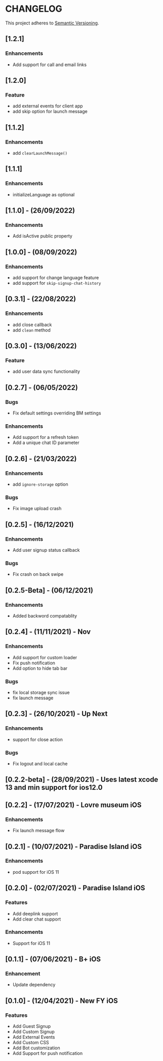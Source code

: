 # CHANGELOG

This project adheres to [Semantic Versioning](http://semver.org/spec/v2.0.0.html).

## [1.2.1]

### Enhancements
- Add support for call and email links

## [1.2.0] 

### Feature
- add external events for client app
- add skip option for launch message

## [1.1.2] 

### Enhancements
- add `clearLaunchMessage()`

## [1.1.1] 

### Enhancements
- initializeLanguage as optional

## [1.1.0] - (26/09/2022)

### Enhancements
- Add isActive public property

## [1.0.0] - (08/09/2022)

### Enhancements
- add support for change language feature
- add support for `skip-signup-chat-history`

## [0.3.1] - (22/08/2022) 

### Enhancements
- add close callback
- add `clean` method

## [0.3.0] - (13/06/2022) 

### Feature
- add user data sync functionality


## [0.2.7] - (06/05/2022) 

### Bugs
- Fix default settings overriding BM settings

### Enhancements
- Add support for a refresh token
- Add a unique chat ID parameter

## [0.2.6] - (21/03/2022) 

### Enhancements
- add `ignore-storage` option

### Bugs
- Fix image upload crash

## [0.2.5] - (16/12/2021) 

### Enhancements
- Add user signup status callback

### Bugs
- Fix crash on back swipe

## [0.2.5-Beta] - (06/12/2021) 

### Enhancements
- Added backword compatablity

## [0.2.4] - (11/11/2021) - Nov

### Enhancements
- Add support for custom loader
- Fix push notification
- Add option to hide tab bar

### Bugs
- fix local storage sync issue
- fix launch message

## [0.2.3] - (26/10/2021) - Up Next

### Enhancements
- support for close action

### Bugs
- Fix logout and local cache

## [0.2.2-beta] - (28/09/2021) - Uses latest xcode 13 and min support for ios12.0

## [0.2.2] - (17/07/2021) - Lovre museum iOS

### Enhancements
- Fix launch message flow

## [0.2.1] - (10/07/2021) - Paradise Island iOS

### Enhancements
- pod support for iOS 11

## [0.2.0] - (02/07/2021) - Paradise Island iOS

### Features
- Add deeplink support
- Add clear chat support

### Enhancements
- Support for iOS 11

## [0.1.1] - (07/06/2021) - B+ iOS

### Enhancement
- Update dependency

## [0.1.0] - (12/04/2021) - New FY iOS

### Features
- Add Guest Signup
- Add Custom Signup
- Add External Events
- Add Custom CSS
- Add Bot customization 
- Add Support for push notification
